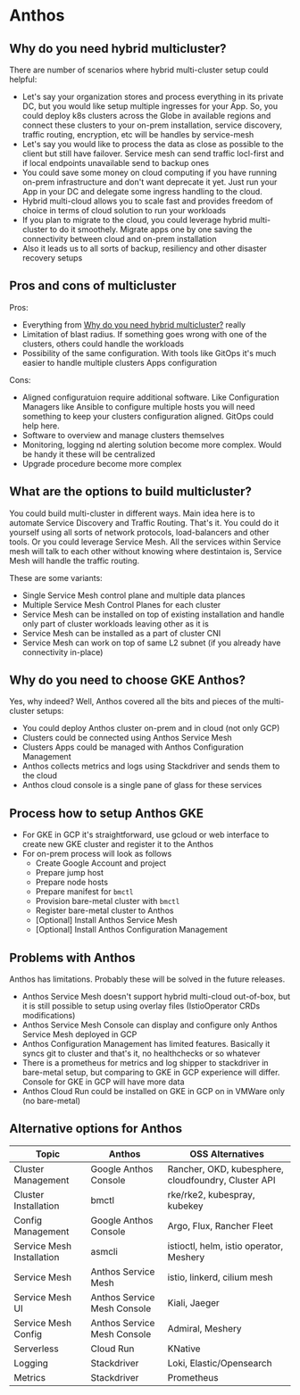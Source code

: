 # Anthos

## Why do you need hybrid multicluster?

There are number of scenarios where hybrid multi-cluster setup could helpful:

- Let's say your organization stores and process everything in its private DC, but you would like setup multiple ingresses for your App. So, you could deploy k8s clusters across the Globe in available regions and connect these clusters to your on-prem installation, service discovery, traffic routing, encryption, etc will be handles by service-mesh
- Let's say you would like to process the data as close as possible to the client but still have failover. Service mesh can send traffic locl-first and if local endpoints unavailable send to backup ones
- You could save some money on cloud computing if you have running on-prem infrastructure and don't want deprecate it yet. Just run your App in your DC and delegate some ingress handling to the cloud.
- Hybrid multi-cloud allows you to scale fast and provides freedom of choice in terms of cloud solution to run your workloads
- If you plan to migrate to the cloud, you could leverage hybrid multi-cluster to do it smoothely. Migrate apps one by one saving the connectivity between cloud and on-prem installation
- Also it leads us to all sorts of backup, resiliency and other disaster recovery setups

## Pros and cons of multicluster

Pros:

- Everything from [Why do you need hybrid multicluster?](#why-do-you-need-hybrid-multicluster) really
- Limitation of blast radius. If something goes wrong with one of the clusters, others could handle the workloads
- Possibility of the same configuration. With tools like GitOps it's much easier to handle multiple clusters Apps configuration

Cons:

- Aligned configuratuion require additional software. Like Configuration Managers like Ansible to configure multiple hosts you will need something to keep your clusters configuration aligned. GitOps could help here.
- Software to overview and manage clusters themselves
- Monitoring, logging nd alerting solution become more complex. Would be handy it these will be centralized
- Upgrade procedure become more complex

## What are the options to build multicluster?

You could build multi-cluster in different ways. Main idea here is to automate Service Discovery and Traffic Routing. That's it. You could do it yourself using all sorts of network protocols, load-balancers and other tools. Or you could leverage Service Mesh. All the services within Service mesh will talk to each other without knowing where destintaion is, Service Mesh will handle the traffic routing.

These are some variants:

- Single Service Mesh control plane and multiple data plances
- Multiple Service Mesh Control Planes for each cluster
- Service Mesh can be installed on top of existing installation and handle only part of cluster workloads leaving other as it is
- Service Mesh can be installed as a part of cluster CNI
- Service Mesh can work on top of same L2 subnet (if you already have connectivity in-place)

## Why do you need to choose GKE Anthos?

Yes, why indeed? Well, Anthos covered all the bits and pieces of the multi-cluster setups:

- You could deploy Anthos cluster on-prem and in cloud (not only GCP)
- Clusters could be connected using Anthos Service Mesh
- Clusters Apps could be managed with Anthos Configuration Management
- Anthos collects metrics and logs using Stackdriver and sends them to the cloud
- Anthos cloud console is a single pane of glass for these services

## Process how to setup Anthos GKE

- For GKE in GCP it's straightforward, use gcloud or web interface to create new GKE cluster and register it to the Anthos
- For on-prem process will look as follows
  - Create Google Account and project  
  - Prepare jump host
  - Prepare node hosts
  - Prepare manifest for `bmctl`
  - Provision bare-metal cluster with `bmctl`
  - Register bare-metal cluster to Anthos
  - [Optional] Install Anthos Service Mesh
  - [Optional] Install Anthos Configuration Management

## Problems with Anthos

Anthos has limitations. Probably these will be solved in the future releases.

- Anthos Service Mesh doesn't support hybrid multi-cloud out-of-box, but it is still possible to setup using overlay files (IstioOperator CRDs modifications)
- Anthos Service Mesh Console can display and configure only Anthos Service Mesh deployed in GCP
- Anthos Configuration Management has limited features. Basically it syncs git to cluster and that's it, no healthchecks or so whatever
- There is a prometheus for metrics and log shipper to stackdriver in bare-metal setup, but comparing to GKE in GCP experience will differ. Console for GKE in GCP will have more data
- Anthos Cloud Run could be installed on GKE in GCP on in VMWare only (no bare-metal)

## Alternative options for Anthos

|Topic|Anthos|OSS Alternatives|
|-----|------|------------|
|Cluster Management|Google Anthos Console|Rancher, OKD, kubesphere, cloudfoundry, Cluster API|
|Cluster Installation|bmctl|rke/rke2, kubespray, kubekey|
|Config Management|Google Anthos Console|Argo, Flux, Rancher Fleet|
|Service Mesh Installation|asmcli|istioctl, helm, istio operator, Meshery|
|Service Mesh|Anthos Service Mesh|istio, linkerd, cilium mesh|
|Service Mesh UI|Anthos Service Mesh Console|Kiali, Jaeger|
|Service Mesh Config|Anthos Service Mesh Console|Admiral, Meshery|
|Serverless|Cloud Run|KNative|
|Logging|Stackdriver|Loki, Elastic/Opensearch|
|Metrics|Stackdriver|Prometheus|